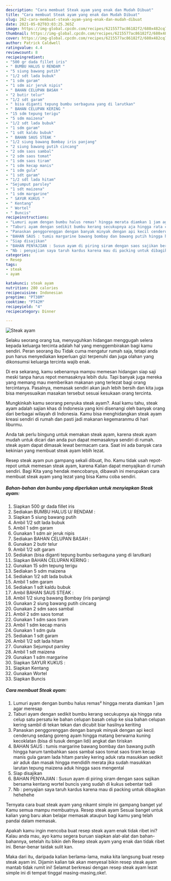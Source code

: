 ```yaml
---
description: "Cara membuat Steak ayam yang enak dan Mudah Dibuat"
title: "Cara membuat Steak ayam yang enak dan Mudah Dibuat"
slug: 262-cara-membuat-steak-ayam-yang-enak-dan-mudah-dibuat
date: 2021-05-02T03:03:25.365Z
image: https://img-global.cpcdn.com/recipes/6215577ac86182f2/680x482cq70/steak-ayam-foto-resep-utama.jpg
thumbnail: https://img-global.cpcdn.com/recipes/6215577ac86182f2/680x482cq70/steak-ayam-foto-resep-utama.jpg
cover: https://img-global.cpcdn.com/recipes/6215577ac86182f2/680x482cq70/steak-ayam-foto-resep-utama.jpg
author: Patrick Caldwell
ratingvalue: 4.4
reviewcount: 8
recipeingredient:
- "500 gr dada fillet iris"
- " BUMBU HALUS U RENDAM "
- "5 siung bawang putih"
- "1/2 sdt lada bubuk"
- "1 sdm garam"
- "1 sdm air jeruk nipis"
- " BAHAN CELUPAN BASAH "
- "2 butir telur"
- "1/2 sdt garam"
- " bisa diganti tepung bumbu serbaguna yang di larutkan"
- " BAHAN CELUPAN KERING "
- "15 sdm tepung terigu"
- "5 sdm maizena"
- "1/2 sdt lada bubuk"
- "1 sdm garam"
- "1 sdt kaldu bubuk"
- " BAHAN SAUS STEAK "
- "1/2 siung bawang Bombay iris panjang"
- "2 siung bawang putih cincang"
- "2 sdm saos sambal"
- "2 sdm saos tomat"
- "1 sdm saos tiram"
- "1 sdm kecap manis"
- "1 sdm gula"
- "1 sdt garam"
- "1/2 sdt lada hitam"
- "Sejumput parsley"
- "1 sdt maizena"
- "1 sdm margarine"
- " SAYUR KUKUS "
- " Kentang"
- " Wortel"
- " Buncis"
recipeinstructions:
- "Lumuri ayam dengan bumbu halus remas² hingga merata diamkan 1 jam agar meresap"
- "Taburi ayam dengan sedikit bumbu kerang secukupnya aja hingga rata celup satu persatu ke bahan celupan basah celup ke sisa bahan celupan kering sambil di tekan tekan dan dicubit biar hasilnya keriting"
- "Panaskan penggorenggan dengan banyak minyak dengan api kecil cenderung sedang goreng ayam hingga matang berwarna kuning kecoklatan (bisa di tusuk dengan lidi) angkat dan tiriskan"
- "BAHAN SAUS : tumis margarine bawang bombay dan bawang putih hingga harum tambahkan saos sambal saos tomat saos tiram kecap manis gula garam lada hitam parsley kering aduk rata masukkan sedikit air aduk dan masak hingga mendidih merata jika sudah masukkan larutan tepung maizena aduk hingga saos mengental"
- "Siap disajikan"
- "BAHAN PENYAJIAN : Susun ayam di piring siram dengan saos sajikan bersama kentang wortel buncis yang sudah di kukus sebentar tadi"
- "Nb : penyajian saya taruh kardus karena mau di packing untuk dibagikan hehehehe"
categories:
- Resep
tags:
- steak
- ayam

katakunci: steak ayam 
nutrition: 280 calories
recipecuisine: Indonesian
preptime: "PT38M"
cooktime: "PT42M"
recipeyield: "4"
recipecategory: Dinner

---
```



![Steak ayam](https://img-global.cpcdn.com/recipes/6215577ac86182f2/680x482cq70/steak-ayam-foto-resep-utama.jpg)

Selaku seorang orang tua, menyuguhkan hidangan menggugah selera kepada keluarga tercinta adalah hal yang menggembirakan bagi kamu sendiri. Peran seorang ibu Tidak cuma mengatur rumah saja, tetapi anda pun harus menyediakan keperluan gizi terpenuhi dan juga olahan yang dikonsumsi keluarga tercinta wajib enak.

Di era  sekarang, kamu sebenarnya mampu memesan hidangan siap saji meski tanpa harus repot memasaknya lebih dulu. Tapi banyak juga mereka yang memang mau memberikan makanan yang terlezat bagi orang tercintanya. Pasalnya, memasak sendiri akan jauh lebih bersih dan kita juga bisa menyesuaikan masakan tersebut sesuai kesukaan orang tercinta. 



Mungkinkah kamu seorang penyuka steak ayam?. Asal kamu tahu, steak ayam adalah sajian khas di Indonesia yang kini disenangi oleh banyak orang dari berbagai wilayah di Indonesia. Kamu bisa menghidangkan steak ayam kreasi sendiri di rumah dan pasti jadi makanan kegemaranmu di hari liburmu.

Anda tak perlu bingung untuk memakan steak ayam, karena steak ayam mudah untuk dicari dan anda pun dapat memasaknya sendiri di rumah. steak ayam dapat dimasak lewat bermacam cara. Saat ini ada banyak cara kekinian yang membuat steak ayam lebih lezat.

Resep steak ayam pun gampang sekali dibuat, lho. Kamu tidak usah repot-repot untuk memesan steak ayam, karena Kalian dapat menyajikan di rumah sendiri. Bagi Kita yang hendak mencobanya, dibawah ini merupakan cara membuat steak ayam yang lezat yang bisa Kamu coba sendiri.

<!--inarticleads1-->

##### Bahan-bahan dan bumbu yang diperlukan untuk menyiapkan Steak ayam:

1. Siapkan 500 gr dada fillet iris
1. Sediakan  BUMBU HALUS U/ RENDAM :
1. Siapkan 5 siung bawang putih
1. Ambil 1/2 sdt lada bubuk
1. Ambil 1 sdm garam
1. Gunakan 1 sdm air jeruk nipis
1. Sediakan  BAHAN CELUPAN BASAH :
1. Gunakan 2 butir telur
1. Ambil 1/2 sdt garam
1. Sediakan  (bisa diganti tepung bumbu serbaguna yang di larutkan)
1. Siapkan  BAHAN CELUPAN KERING :
1. Gunakan 15 sdm tepung terigu
1. Sediakan 5 sdm maizena
1. Sediakan 1/2 sdt lada bubuk
1. Ambil 1 sdm garam
1. Sediakan 1 sdt kaldu bubuk
1. Ambil  BAHAN SAUS STEAK :
1. Ambil 1/2 siung bawang Bombay (iris panjang)
1. Gunakan 2 siung bawang putih cincang
1. Gunakan 2 sdm saos sambal
1. Ambil 2 sdm saos tomat
1. Gunakan 1 sdm saos tiram
1. Ambil 1 sdm kecap manis
1. Gunakan 1 sdm gula
1. Sediakan 1 sdt garam
1. Ambil 1/2 sdt lada hitam
1. Gunakan Sejumput parsley
1. Ambil 1 sdt maizena
1. Gunakan 1 sdm margarine
1. Siapkan  SAYUR KUKUS :
1. Siapkan  Kentang
1. Gunakan  Wortel
1. Siapkan  Buncis




<!--inarticleads2-->

##### Cara membuat Steak ayam:

1. Lumuri ayam dengan bumbu halus remas² hingga merata diamkan 1 jam agar meresap
1. Taburi ayam dengan sedikit bumbu kerang secukupnya aja hingga rata celup satu persatu ke bahan celupan basah celup ke sisa bahan celupan kering sambil di tekan tekan dan dicubit biar hasilnya keriting
1. Panaskan penggorenggan dengan banyak minyak dengan api kecil cenderung sedang goreng ayam hingga matang berwarna kuning kecoklatan (bisa di tusuk dengan lidi) angkat dan tiriskan
1. BAHAN SAUS : tumis margarine bawang bombay dan bawang putih hingga harum tambahkan saos sambal saos tomat saos tiram kecap manis gula garam lada hitam parsley kering aduk rata masukkan sedikit air aduk dan masak hingga mendidih merata jika sudah masukkan larutan tepung maizena aduk hingga saos mengental
1. Siap disajikan
1. BAHAN PENYAJIAN : Susun ayam di piring siram dengan saos sajikan bersama kentang wortel buncis yang sudah di kukus sebentar tadi
1. Nb : penyajian saya taruh kardus karena mau di packing untuk dibagikan hehehehe




Ternyata cara buat steak ayam yang nikamt simple ini gampang banget ya! Kamu semua mampu membuatnya. Resep steak ayam Sesuai banget untuk kalian yang baru akan belajar memasak ataupun bagi kamu yang telah pandai dalam memasak.

Apakah kamu ingin mencoba buat resep steak ayam enak tidak ribet ini? Kalau anda mau, ayo kamu segera buruan siapkan alat-alat dan bahan-bahannya, setelah itu bikin deh Resep steak ayam yang enak dan tidak ribet ini. Benar-benar taidak sulit kan. 

Maka dari itu, daripada kalian berlama-lama, maka kita langsung buat resep steak ayam ini. Dijamin kalian tak akan menyesal bikin resep steak ayam mantab tidak rumit ini! Selamat berkreasi dengan resep steak ayam lezat simple ini di tempat tinggal masing-masing,oke!.

